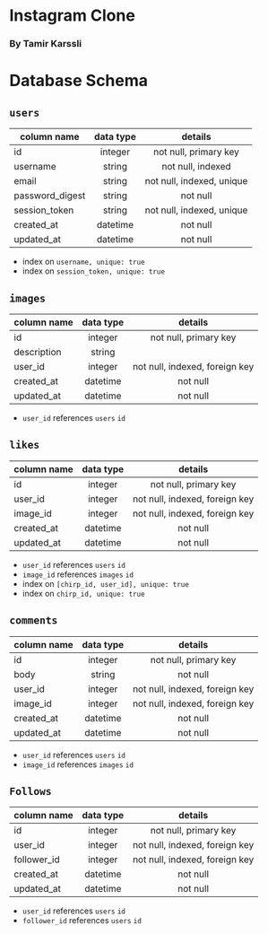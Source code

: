 # Instagram Clone
### By Tamir Karssli

# Database Schema
## `users`

| __column name__ | __data type__ |        __details__        |
|-----------------|:-------------:|:-------------------------:|
| id              |    integer    |   not null, primary key   |
| username        |     string    |     not null, indexed     |
| email           |     string    | not null, indexed, unique |
| password_digest |     string    |          not null         |
| session_token   |     string    | not null, indexed, unique |
| created_at      |    datetime   |          not null         |
| updated_at      |    datetime   |          not null         |

* index on `username, unique: true`
* index on `session_token, unique: true`

## `images`
| __column name__ | __data type__ |           __details__          |
|-----------------|:-------------:|:------------------------------:|
| id              |    integer    |      not null, primary key     |
| description     |     string    |                                |
| user_id         |    integer    | not null, indexed, foreign key |
| created_at      |    datetime   |            not null            |
| updated_at      |    datetime   |            not null            |

* `user_id` references `users` `id`

## `likes`
| __column name__ | __data type__ |           __details__          |
|-----------------|:-------------:|:------------------------------:|
| id              |    integer    |      not null, primary key     |
| user_id         |    integer    | not null, indexed, foreign key |
| image_id        |    integer    | not null, indexed, foreign key |
| created_at      |    datetime   |            not null            |
| updated_at      |    datetime   |            not null            |

* `user_id` references `users` `id`
* `image_id` references `images` `id`
* index on `[chirp_id, user_id], unique: true`
* index on `chirp_id, unique: true`

## `comments`
| __column name__ | __data type__ |           __details__          |
|-----------------|:-------------:|:------------------------------:|
| id              |    integer    |      not null, primary key     |
| body            |     string    |            not null            |
| user_id         |    integer    | not null, indexed, foreign key |
| image_id        |    integer    | not null, indexed, foreign key |
| created_at      |    datetime   |            not null            |
| updated_at      |    datetime   |            not null            |

* `user_id` references `users` `id`
* `image_id` references `images` `id`

## `Follows`
| __column name__ | __data type__ |           __details__          |
|-----------------|:-------------:|:------------------------------:|
| id              |    integer    |      not null, primary key     |
| user_id         |    integer    | not null, indexed, foreign key |
| follower_id     |    integer    | not null, indexed, foreign key |
| created_at      |    datetime   |            not null            |
| updated_at      |    datetime   |            not null            |

* `user_id` references `users` `id`
* `follower_id` references `users` `id`